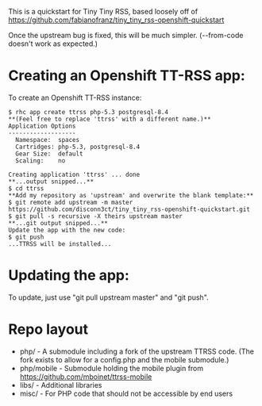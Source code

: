 This is a quickstart for Tiny Tiny RSS, based loosely off of 
https://github.com/fabianofranz/tiny_tiny_rss-openshift-quickstart

Once the upstream bug is fixed, this will be much simpler. (--from-code doesn't work as expected.)

Creating an Openshift TT-RSS app:
=================================

To create an Openshift TT-RSS instance:

    $ rhc app create ttrss php-5.3 postgresql-8.4
    **(Feel free to replace 'ttrss' with a different name.)**
    Application Options
    -------------------
      Namespace:  spaces
      Cartridges: php-5.3, postgresql-8.4
      Gear Size:  default
      Scaling:    no
    
    Creating application 'ttrss' ... done
    **...output snipped...**
    $ cd ttrss
    **Add my repository as 'upstream' and overwrite the blank template:**
    $ git remote add upstream -m master https://github.com/disconn3ct/tiny_tiny_rss-openshift-quickstart.git
    $ git pull -s recursive -X theirs upstream master
    **...git output snipped...**
    Update the app with the new code:
    $ git push
    ...TTRSS will be installed...

Updating the app:
=================
To update, just use "git pull upstream master" and "git push".

Repo layout
===========
* php/ - A submodule including a fork of the upstream TTRSS code. (The fork exists to allow for a config.php and the mobile submodule.)
* php/mobile - Submodule holding the mobile plugin from https://github.com/mboinet/ttrss-mobile
* libs/ - Additional libraries
* misc/ - For PHP code that should not be accessible by end users

